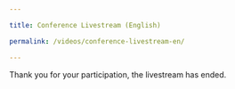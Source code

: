 ```yaml
---

title: Conference Livestream (English)

permalink: /videos/conference-livestream-en/

---
```

Thank you for your participation, the livestream has ended. 
